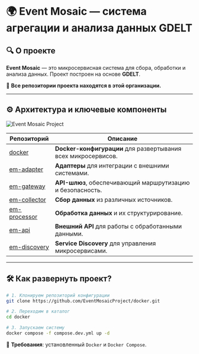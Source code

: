 # 🌍 Event Mosaic — система агрегации и анализа данных GDELT

## 🔍 О проекте
**Event Mosaic** — это микросервисная система для сбора, обработки и анализа данных. Проект построен на основе **GDELT**.  

🔗 **Все репозитории проекта находятся в этой организации.**  

---

## ⚙️ Архитектура и ключевые компоненты

![Event Mosaic Project](https://github.com/user-attachments/assets/d35cf53e-8ab1-41c4-a4a4-8795ed29b589)

| Репозиторий        | Описание                                      |
|--------------------|----------------------------------------------|
| [docker](https://github.com/EventMosaicProject/docker) | **Docker-конфигурации** для развертывания всех микросервисов. |
| [em-adapter](https://github.com/EventMosaicProject/em-adapter) | **Адаптеры** для интеграции с внешними системами. |
| [em-gateway](https://github.com/EventMosaicProject/em-gateway) | **API-шлюз**, обеспечивающий маршрутизацию и безопасность. |
| [em-collector](https://github.com/EventMosaicProject/em-collector) | **Сбор данных** из различных источников. |
| [em-processor](https://github.com/EventMosaicProject/em-processor) | **Обработка данных** и их структурирование. |
| [em-api](https://github.com/EventMosaicProject/em-api) | **Внешний API** для работы с обработанными данными. |
| [em-discovery](https://github.com/EventMosaicProject/em-discovery) | **Service Discovery** для управления микросервисами. |

---

## 🛠 Как развернуть проект?
```bash
# 1. Клонируем репозиторий конфигурации
git clone https://github.com/EventMosaicProject/docker.git

# 2. Переходим в каталог
cd docker

# 3. Запускаем систему
docker compose -f compose.dev.yml up -d
```
🔹 **Требования**: установленный `Docker` и `Docker Compose`.  

